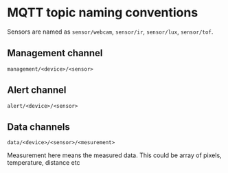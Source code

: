 # MQTT topic naming conventions

Sensors are named as `sensor/webcam`, `sensor/ir`, `sensor/lux`, `sensor/tof`.

## Management channel
```
management/<device>/<sensor>
```

## Alert channel
```
alert/<device>/<sensor>
```

## Data channels
```
data/<device>/<sensor>/<mesurement>
```
Measurement here means the measured data. This could be array of pixels, temperature, distance etc
